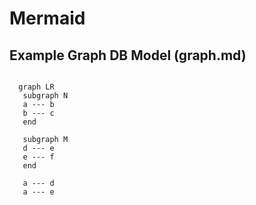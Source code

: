 # Mermaid

## Example Graph DB Model (graph.md)
```mermaid

  graph LR
   subgraph N
   a --- b
   b --- c
   end
  
   subgraph M
   d --- e
   e --- f
   end
  
   a --- d
   a --- e

```

